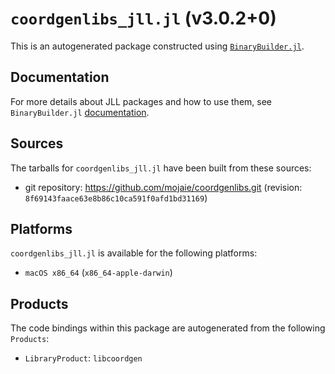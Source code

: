 # `coordgenlibs_jll.jl` (v3.0.2+0)

This is an autogenerated package constructed using [`BinaryBuilder.jl`](https://github.com/JuliaPackaging/BinaryBuilder.jl).

## Documentation

For more details about JLL packages and how to use them, see `BinaryBuilder.jl` [documentation](https://docs.binarybuilder.org/stable/jll/).

## Sources

The tarballs for `coordgenlibs_jll.jl` have been built from these sources:

* git repository: https://github.com/mojaie/coordgenlibs.git (revision: `8f69143faace63e8b86c10ca591f0afd1bd31169`)

## Platforms

`coordgenlibs_jll.jl` is available for the following platforms:

* `macOS x86_64` (`x86_64-apple-darwin`)

## Products

The code bindings within this package are autogenerated from the following `Products`:

* `LibraryProduct`: `libcoordgen`

